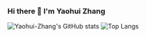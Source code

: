 ### Hi there 👋 I'm Yaohui Zhang
<!--
**misaka-10000/misaka-10000** is a ✨ _special_ ✨ repository because its `README.md` (this file) appears on your GitHub profile.

Here are some ideas to get you started:

- 🔭 I’m currently working on ...
- 🌱 I’m currently learning ...
- 👯 I’m looking to collaborate on ...
- 🤔 I’m looking for help with ...
- 💬 Ask me about ...
- 📫 How to reach me: ...
- 😄 Pronouns: ...
- ⚡ Fun fact: ...
-->
<!-- <div align="center"> <img src="https://metrics.lecoq.io/misaka-10000?template=classic&config.timezone=Asia%2FShanghai"> </div>
<div align="center"> <img src="https://activity-graph.herokuapp.com/graph?username=misaka-10000&theme=xcode" /> </div> -->

![Yaohui-Zhang's GitHub stats](https://github-readme-stats.vercel.app/api?username=Yaohui-Zhang&show_icons=true&layout=compact&hide_border=true&count_private=true) ![Top Langs](https://github-readme-stats.vercel.app/api/top-langs/?username=Yaohui-Zhang&layout=compact&hide_border=true&count_private=true&langs_count=8&hide=jupyter%20notebook,html,css,less,ejs,scss,makefile)
